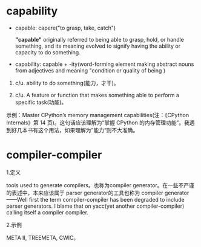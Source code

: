 # capability

- capable: capere("to grasp, take, catch")

  **"capable"** originally referred to being able to grasp, hold, or handle something, and its meaning evolved to signify having the ability or capacity to do something.

- capability: capable + -ity(word-forming element making abstract nouns from adjectives and meaning "condition or quality of being )

1. c/u. ability to do something(能力，才干)。



2. c/u. A feature or function that makes something able to perform a specific task(功能)。

示例：Master CPython’s memory management capabilities(注：《CPython Internals》第 14 页)。这句话应该理解为“掌握 CPython 的内存管理功能”。我遇到好几本书有这个用法，如果理解为”能力“则不大准确。

# compiler-compiler 

1.定义

tools used to generate compilers。也称为compiler generator。在一些不严谨的表述中，本来应该属于 parser generator的工具也称为 compiler generator——Well first the term compiler-compiler has been degraded to include parser generators. I blame that on yacc(yet another compiler-compiler) calling itself a compiler compiler. 

2.示例

 META II, TREEMETA, CWIC。
